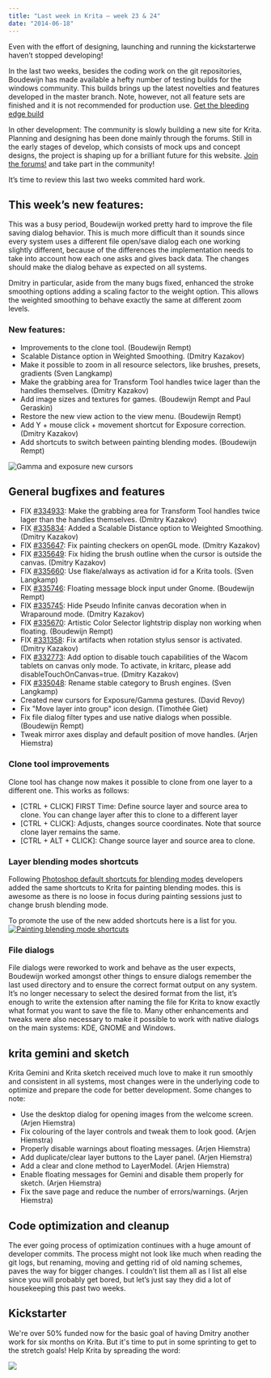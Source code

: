 ```yaml
---
title: "Last week in Krita — week 23 & 24"
date: "2014-06-18"
---
```


Even with the effort of designing, launching and running the kickstarterwe haven’t stopped developing!

In the last two weeks, besides the coding work on the git repositories, Boudewijn has made available a hefty number of testing builds for the windows community. This builds brings up the latest novelties and features developed in the master branch. Note, however, not all feature sets are finished and it is not recommended for production use. [Get the bleeding edge build](http://forum.kde.org/viewtopic.php?f=281&t=121434&start=15#p313091)

In other development: The community is slowly building a new site for Krita. Planning and designing has been done mainly through the forums. Still in the early stages of develop, which consists of mock ups and concept designs, the project is shaping up for a brilliant future for this website. [Join the forums!](http://forum.kde.org/viewforum.php?f=136) and take part in the community!

It’s time to review this last two weeks commited hard work.

## This week’s new features:

This was a busy period, Boudewijn worked pretty hard to improve the file saving dialog behavior. This is much more difficult than it sounds since every system uses a different file open/save dialog each one working slightly different, because of the differences the implementation needs to take into account how each one asks and gives back data. The changes should make the dialog behave as expected on all systems.

Dmitry in particular, aside from the many bugs fixed, enhanced the stroke smoothing options adding a scaling factor to the weight option. This allows the weighted smoothing to behave exactly the same at different zoom levels.

### New features:

- Improvements to the clone tool. (Boudewijn Rempt)
- Scalable Distance option in Weighted Smoothing. (Dmitry Kazakov)
- Make it possible to zoom in all resource selectors, like brushes, presets, gradients (Sven Langkamp)
- Make the grabbing area for Transform Tool handles twice lager than the handles themselves. (Dmitry Kazakov)
- Add image sizes and textures for games. (Boudewijn Rempt and Paul Geraskin)
- Restore the new view action to the view menu. (Boudewijn Rempt)
- Add Y + mouse click + movement shortcut for Exposure correction. (Dmitry Kazakov)
- Add shortcuts to switch between painting blending modes. (Boudewijn Rempt)

![Gamma and exposure new cursors](../images/w23-gamma_exp-cursor.jpg)

## General bugfixes and features

- FIX [#334933](https://bugs.kde.org/show_bug.cgi?id=334933): Make the grabbing area for Transform Tool handles twice lager than the handles themselves. (Dmitry Kazakov)
- FIX [#335834](https://bugs.kde.org/show_bug.cgi?id=335834): Added a Scalable Distance option to Weighted Smoothing. (Dmitry Kazakov)
- FIX [#335647](https://bugs.kde.org/show_bug.cgi?id=335647): Fix painting checkers on openGL mode. (Dmitry Kazakov)
- FIX [#335649](https://bugs.kde.org/show_bug.cgi?id=335649): Fix hiding the brush outline when the cursor is outside the canvas. (Dmitry Kazakov)
- FIX [#335660](https://bugs.kde.org/show_bug.cgi?id=335660): Use flake/always as activation id for a Krita tools. (Sven Langkamp)
- FIX [#335746](https://bugs.kde.org/show_bug.cgi?id=335746): Floating message block input under Gnome. (Boudewijn Rempt)
- FIX [#335745](https://bugs.kde.org/show_bug.cgi?id=335745): Hide Pseudo Infinite canvas decoration when in Wraparound mode. (Dmitry Kazakov)
- FIX [#335670](https://bugs.kde.org/show_bug.cgi?id=335670): Artistic Color Selector lightstrip display non working when floating. (Boudewijn Rempt)
- FIX [#331358](https://bugs.kde.org/show_bug.cgi?id=331358): Fix artifacts when rotation stylus sensor is activated. (Dmitry Kazakov)
- FIX [#332773](https://bugs.kde.org/show_bug.cgi?id=332773): Add option to disable touch capabilities of the Wacom tablets on canvas only mode. To activate, in kritarc, please add disableTouchOnCanvas=true. (Dmitry Kazakov)
- FIX [#335048](https://bugs.kde.org/show_bug.cgi?id=335048): Rename stable category to Brush engines. (Sven Langkamp)
- Created new cursors for Exposure/Gamma gestures. (David Revoy)
- Fix "Move layer into group" icon design. (Timothée Giet)
- Fix file dialog filter types and use native dialogs when possible. (Boudewijn Rempt)
- Tweak mirror axes display and default position of move handles. (Arjen Hiemstra)

### Clone tool improvements

Clone tool has change now makes it possible to clone from one layer to a different one. This works as follows:

- \[CTRL + CLICK\] FIRST Time: Define source layer and source area to clone. You can change layer after this to clone to a different layer
- \[CTRL + CLICK\]: Adjusts, changes source coordinates. Note that source clone layer remains the same.
- \[CTRL + ALT + CLICK\]: Change source layer and source area to clone.

### Layer blending modes shortcuts

Following [Photoshop default shortcuts for blending modes](http://helpx.adobe.com/en/photoshop/using/default-keyboard-shortcuts.html#keys_for_blending_modes) developers added the same shortcuts to Krita for painting blending modes. this is awesome as there is no loose in focus during painting sessions just to change brush blending mode.

To promote the use of the new added shortcuts here is a list for you. [![Painting blending mode shortcuts](../images/w23-blend-short-med_web.jpg)](https://krita.org/wp-content/uploads/2014/06/w23-blending-shortcuts_768.jpg)

### File dialogs

File dialogs were reworked to work and behave as the user expects, Boudewijn worked amongst other things to ensure dialogs remember the last used directory and to ensure the correct format output on any system. It’s no longer necessary to select the desired format from the list, it’s enough to write the extension after naming the file for Krita to know exactly what format you want to save the file to. Many other enhancements and tweaks were also necessary to make it possible to work with native dialogs on the main systems: KDE, GNOME and Windows.

## krita gemini and sketch

Krita Gemini and Krita sketch received much love to make it run smoothly and consistent in all systems, most changes were in the underlying code to optimize and prepare the code for better development. Some changes to note:

- Use the desktop dialog for opening images from the welcome screen. (Arjen Hiemstra)
- Fix colouring of the layer controls and tweak them to look good. (Arjen Hiemstra)
- Properly disable warnings about floating messages. (Arjen Hiemstra)
- Add duplicate/clear layer buttons to the Layer panel. (Arjen Hiemstra)
- Add a clear and clone method to LayerModel. (Arjen Hiemstra)
- Enable floating messages for Gemini and disable them properly for sketch. (Arjen Hiemstra)
- Fix the save page and reduce the number of errors/warnings. (Arjen Hiemstra)

## Code optimization and cleanup

The ever going process of optimization continues with a huge amount of developer commits. The process might not look like much when reading the git logs, but renaming, moving and getting rid of old naming schemes, paves the way for bigger changes. I couldn’t list them all as I list all else since you will probably get bored, but let’s just say they did a lot of housekeeping this past two weeks.

## Kickstarter

We're over 50% funded now for the basic goal of having Dmitry another work for six months on Krita. But it's time to put in some sprinting to get to the stretch goals! Help Krita by spreading the word:

[![](../images/kickstarter-29-front-ban.png)](http://krita.org/kickstarter.php)
